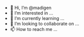 - 👋 Hi, I’m @madigen
- 👀 I’m interested in ...
- 🌱 I’m currently learning ...
- 💞️ I’m looking to collaborate on ...
- 📫 How to reach me ...

<!---
madigen/madigen is a ✨ special ✨ repository because its `README.md` (this file) appears on your GitHub profile.
You can click the Preview link to take a look at your changes.
--->
